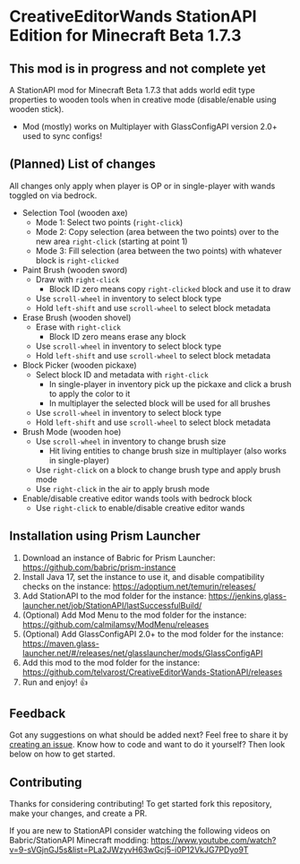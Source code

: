 # CreativeEditorWands StationAPI Edition for Minecraft Beta 1.7.3

## This mod is in progress and not complete yet

A StationAPI mod for Minecraft Beta 1.7.3 that adds world edit type properties to wooden tools when in creative mode (disable/enable using wooden stick).
* Mod (mostly) works on Multiplayer with GlassConfigAPI version 2.0+ used to sync configs!

## (Planned) List of changes

All changes only apply when player is OP or in single-player with wands toggled on via bedrock.

* Selection Tool (wooden axe)
  * Mode 1: Select two points (`right-click`)
  * Mode 2: Copy selection (area between the two points) over to the new area `right-click` (starting at point 1)
  * Mode 3: Fill selection (area between the two points) with whatever block is `right-clicked`
* Paint Brush (wooden sword)
  * Draw with `right-click`
    * Block ID zero means copy `right-clicked` block and use it to draw
  * Use `scroll-wheel` in inventory to select block type
  * Hold `left-shift` and use `scroll-wheel` to select block metadata
* Erase Brush (wooden shovel)
  * Erase with `right-click`
    * Block ID zero means erase any block
  * Use `scroll-wheel` in inventory to select block type
  * Hold `left-shift` and use `scroll-wheel` to select block metadata
* Block Picker (wooden pickaxe)
  * Select block ID and metadata with `right-click`
    * In single-player in inventory pick up the pickaxe and click a brush to apply the color to it
    * In multiplayer the selected block will be used for all brushes
  * Use `scroll-wheel` in inventory to select block type
  * Hold `left-shift` and use `scroll-wheel` to select block metadata
* Brush Mode (wooden hoe)
  * Use `scroll-wheel` in inventory to change brush size
    * Hit living entities to change brush size in multiplayer (also works in single-player)
  * Use `right-click` on a block to change brush type and apply brush mode
  * Use `right-click` in the air to apply brush mode
* Enable/disable creative editor wands tools with bedrock block
  * Use `right-click` to enable/disable creative editor wands

## Installation using Prism Launcher

1. Download an instance of Babric for Prism Launcher: https://github.com/babric/prism-instance
2. Install Java 17, set the instance to use it, and disable compatibility checks on the instance: https://adoptium.net/temurin/releases/
3. Add StationAPI to the mod folder for the instance: https://jenkins.glass-launcher.net/job/StationAPI/lastSuccessfulBuild/
4. (Optional) Add Mod Menu to the mod folder for the instance: https://github.com/calmilamsy/ModMenu/releases
5. (Optional) Add GlassConfigAPI 2.0+ to the mod folder for the instance: https://maven.glass-launcher.net/#/releases/net/glasslauncher/mods/GlassConfigAPI
6. Add this mod to the mod folder for the instance: https://github.com/telvarost/CreativeEditorWands-StationAPI/releases
7. Run and enjoy! 👍

## Feedback

Got any suggestions on what should be added next? Feel free to share it by [creating an issue](https://github.com/telvarost/CreativeEditorWands-StationAPI/issues/new). Know how to code and want to do it yourself? Then look below on how to get started.

## Contributing

Thanks for considering contributing! To get started fork this repository, make your changes, and create a PR. 

If you are new to StationAPI consider watching the following videos on Babric/StationAPI Minecraft modding: https://www.youtube.com/watch?v=9-sVGjnGJ5s&list=PLa2JWzyvH63wGcj5-i0P12VkJG7PDyo9T
